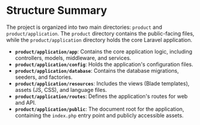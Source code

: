 # Structure Summary

The project is organized into two main directories: `product` and `product/application`. The `product` directory contains the public-facing files, while the `product/application` directory holds the core Laravel application.

- **`product/application/app`**: Contains the core application logic, including controllers, models, middleware, and services.
- **`product/application/config`**: Holds the application's configuration files.
- **`product/application/database`**: Contains the database migrations, seeders, and factories.
- **`product/application/resources`**: Includes the views (Blade templates), assets (JS, CSS), and language files.
- **`product/application/routes`**: Defines the application's routes for web and API.
- **`product/application/public`**: The document root for the application, containing the `index.php` entry point and publicly accessible assets.
